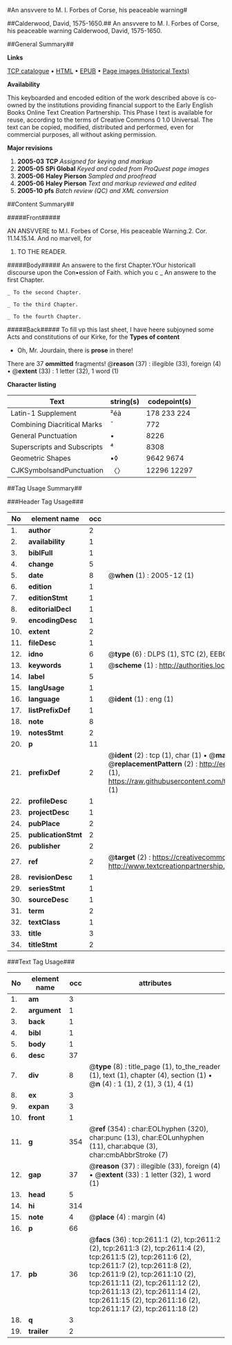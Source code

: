 #An ansvvere to M. I. Forbes of Corse, his peaceable warning#

##Calderwood, David, 1575-1650.##
An ansvvere to M. I. Forbes of Corse, his peaceable warning
Calderwood, David, 1575-1650.

##General Summary##

**Links**

[TCP catalogue](http://www.ota.ox.ac.uk/tcp/)  • 
[HTML](http://tei.it.ox.ac.uk/tcp/Texts-HTML/free/A01/A01039.html)  • 
[EPUB](http://tei.it.ox.ac.uk/tcp/Texts-EPUB/free/A01/A01039.epub) • 
[Page images (Historical Texts)](https://data.historicaltexts.jisc.ac.uk/view?pubId=eebo-99838243e&pageId=eebo-99838243e-2611-1)

**Availability**

This keyboarded and encoded edition of the
	       work described above is co-owned by the institutions
	       providing financial support to the Early English Books
	       Online Text Creation Partnership. This Phase I text is
	       available for reuse, according to the terms of Creative
	       Commons 0 1.0 Universal. The text can be copied,
	       modified, distributed and performed, even for
	       commercial purposes, all without asking permission.

**Major revisions**

1. __2005-03__ __TCP__ *Assigned for keying and markup*
1. __2005-05__ __SPi Global__ *Keyed and coded from ProQuest page images*
1. __2005-06__ __Haley Pierson__ *Sampled and proofread*
1. __2005-06__ __Haley Pierson__ *Text and markup reviewed and edited*
1. __2005-10__ __pfs__ *Batch review (QC) and XML conversion*

##Content Summary##

#####Front#####

AN ANSVVERE to M.I. Forbes of Corse, His peaceable Warning.2. Cor. 11.14.15.14. And no marvell, for
1. TO THE READER.

#####Body#####
An answere to the first Chapter.YOur historicall discourse upon the Con•ession of Faith. which you c
    _ An answere to the first Chapter.

    _ To the second Chapter.

    _ To the third Chapter.

    _ To the fourth Chapter.

#####Back#####
To fill vp this last sheet, I have heere subjoyned some Acts and constitutions of our Kirke, for the
**Types of content**

  * Oh, Mr. Jourdain, there is **prose** in there!

There are 37 **ommitted** fragments! 
 @__reason__ (37) : illegible (33), foreign (4)  •  @__extent__ (33) : 1 letter (32), 1 word (1)

**Character listing**


|Text|string(s)|codepoint(s)|
|---|---|---|
|Latin-1 Supplement|²éà|178 233 224|
|Combining             Diacritical Marks|̄|772|
|General Punctuation|•|8226|
|Superscripts             and Subscripts|⁴|8308|
|Geometric Shapes|▪◊|9642 9674|
|CJKSymbolsandPunctuation|〈〉|12296 12297|

##Tag Usage Summary##

###Header Tag Usage###

|No|element name|occ|attributes|
|---|---|---|---|
|1.|__author__|2||
|2.|__availability__|1||
|3.|__biblFull__|1||
|4.|__change__|5||
|5.|__date__|8| @__when__ (1) : 2005-12 (1)|
|6.|__edition__|1||
|7.|__editionStmt__|1||
|8.|__editorialDecl__|1||
|9.|__encodingDesc__|1||
|10.|__extent__|2||
|11.|__fileDesc__|1||
|12.|__idno__|6| @__type__ (6) : DLPS (1), STC (2), EEBO-CITATION (1), PROQUEST (1), VID (1)|
|13.|__keywords__|1| @__scheme__ (1) : http://authorities.loc.gov/ (1)|
|14.|__label__|5||
|15.|__langUsage__|1||
|16.|__language__|1| @__ident__ (1) : eng (1)|
|17.|__listPrefixDef__|1||
|18.|__note__|8||
|19.|__notesStmt__|2||
|20.|__p__|11||
|21.|__prefixDef__|2| @__ident__ (2) : tcp (1), char (1)  •  @__matchPattern__ (2) : ([0-9\-]+):([0-9IVX]+) (1), (.+) (1)  •  @__replacementPattern__ (2) : http://eebo.chadwyck.com/downloadtiff?vid=$1&page=$2 (1), https://raw.githubusercontent.com/textcreationpartnership/Texts/master/tcpchars.xml#$1 (1)|
|22.|__profileDesc__|1||
|23.|__projectDesc__|1||
|24.|__pubPlace__|2||
|25.|__publicationStmt__|2||
|26.|__publisher__|2||
|27.|__ref__|2| @__target__ (2) : https://creativecommons.org/publicdomain/zero/1.0/ (1), http://www.textcreationpartnership.org/docs/. (1)|
|28.|__revisionDesc__|1||
|29.|__seriesStmt__|1||
|30.|__sourceDesc__|1||
|31.|__term__|2||
|32.|__textClass__|1||
|33.|__title__|3||
|34.|__titleStmt__|2||


###Text Tag Usage###

|No|element name|occ|attributes|
|---|---|---|---|
|1.|__am__|3||
|2.|__argument__|1||
|3.|__back__|1||
|4.|__bibl__|1||
|5.|__body__|1||
|6.|__desc__|37||
|7.|__div__|8| @__type__ (8) : title_page (1), to_the_reader (1), text (1), chapter (4), section (1)  •  @__n__ (4) : 1 (1), 2 (1), 3 (1), 4 (1)|
|8.|__ex__|3||
|9.|__expan__|3||
|10.|__front__|1||
|11.|__g__|354| @__ref__ (354) : char:EOLhyphen (320), char:punc (13), char:EOLunhyphen (11), char:abque (3), char:cmbAbbrStroke (7)|
|12.|__gap__|37| @__reason__ (37) : illegible (33), foreign (4)  •  @__extent__ (33) : 1 letter (32), 1 word (1)|
|13.|__head__|5||
|14.|__hi__|314||
|15.|__note__|4| @__place__ (4) : margin (4)|
|16.|__p__|66||
|17.|__pb__|36| @__facs__ (36) : tcp:2611:1 (2), tcp:2611:2 (2), tcp:2611:3 (2), tcp:2611:4 (2), tcp:2611:5 (2), tcp:2611:6 (2), tcp:2611:7 (2), tcp:2611:8 (2), tcp:2611:9 (2), tcp:2611:10 (2), tcp:2611:11 (2), tcp:2611:12 (2), tcp:2611:13 (2), tcp:2611:14 (2), tcp:2611:15 (2), tcp:2611:16 (2), tcp:2611:17 (2), tcp:2611:18 (2)|
|18.|__q__|3||
|19.|__trailer__|2||
